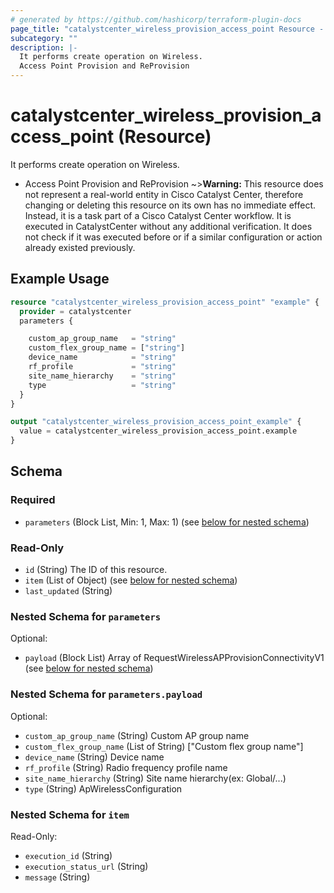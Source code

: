 ```yaml
---
# generated by https://github.com/hashicorp/terraform-plugin-docs
page_title: "catalystcenter_wireless_provision_access_point Resource - terraform-provider-catalystcenter"
subcategory: ""
description: |-
  It performs create operation on Wireless.
  Access Point Provision and ReProvision
---
```


# catalystcenter_wireless_provision_access_point (Resource)

It performs create operation on Wireless.

- Access Point Provision and ReProvision
~>**Warning:**
This resource does not represent a real-world entity in Cisco Catalyst Center, therefore changing or deleting this resource on its own has no immediate effect.
Instead, it is a task part of a Cisco Catalyst Center workflow. It is executed in CatalystCenter without any additional verification. It does not check if it was executed before or if a similar configuration or action already existed previously.

## Example Usage

```terraform
resource "catalystcenter_wireless_provision_access_point" "example" {
  provider = catalystcenter
  parameters {

    custom_ap_group_name   = "string"
    custom_flex_group_name = ["string"]
    device_name            = "string"
    rf_profile             = "string"
    site_name_hierarchy    = "string"
    type                   = "string"
  }
}

output "catalystcenter_wireless_provision_access_point_example" {
  value = catalystcenter_wireless_provision_access_point.example
}
```

<!-- schema generated by tfplugindocs -->
## Schema

### Required

- `parameters` (Block List, Min: 1, Max: 1) (see [below for nested schema](#nestedblock--parameters))

### Read-Only

- `id` (String) The ID of this resource.
- `item` (List of Object) (see [below for nested schema](#nestedatt--item))
- `last_updated` (String)

<a id="nestedblock--parameters"></a>
### Nested Schema for `parameters`

Optional:

- `payload` (Block List) Array of RequestWirelessAPProvisionConnectivityV1 (see [below for nested schema](#nestedblock--parameters--payload))

<a id="nestedblock--parameters--payload"></a>
### Nested Schema for `parameters.payload`

Optional:

- `custom_ap_group_name` (String) Custom AP group name
- `custom_flex_group_name` (List of String) ["Custom flex group name"]
- `device_name` (String) Device name
- `rf_profile` (String) Radio frequency profile name
- `site_name_hierarchy` (String) Site name hierarchy(ex: Global/...)
- `type` (String) ApWirelessConfiguration



<a id="nestedatt--item"></a>
### Nested Schema for `item`

Read-Only:

- `execution_id` (String)
- `execution_status_url` (String)
- `message` (String)
